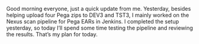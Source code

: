 Good morning everyone, just a quick update from me. Yesterday, besides helping upload four Pega zips to DEV3 and TST3, I mainly worked on the Nexus scan pipeline for Pega EARs in Jenkins. I completed the setup yesterday, so today I’ll spend some time testing the pipeline and reviewing the results. That’s my plan for today.
